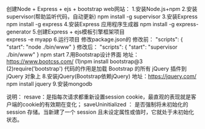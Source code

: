 创建Node + Express + ejs + bootstrap web网站：
1.安装Node.js+npm
2.安装supervisor(帮助监听代码，自动更新)
    npm install -g supervisor
3.安装Express
    npm install -g express
4.安装Express 应用程序生成器
    npm install -g express-generator
5.创建Express + ejs模板引擎框架项目  
    express -e myapp
6.运行项目
    修改package.json的
    修改前：
    "scripts": {
    "start": "node ./bin/www"
    }
    修改后：
    "scripts": {
    "start": "supervisor ./bin/www"
    }
    npm start
7.用Bootstrap设计界面 地址：https://www.bootcss.com/
    (1)npm install bootstrap@3
    (2)require('bootstrap') 代码的作用是加载 Bootstrap 的所有 jQuery 插件到 jQuery 对象上
8.安装jQuery(Bootstrap依赖jQuery) 地址：https://jquery.com/
    npm install jquery
9.安装mongodb


说明：
resave：是指每次请求都重新设置session cookie，最直观的表现就是客户端的cookie的有效期在变化；
saveUninitialized ： 是否强制将未初始化的 session 存储。当新建了一个 session 且未设定属性或值时，它就处于未初始化状态。

    